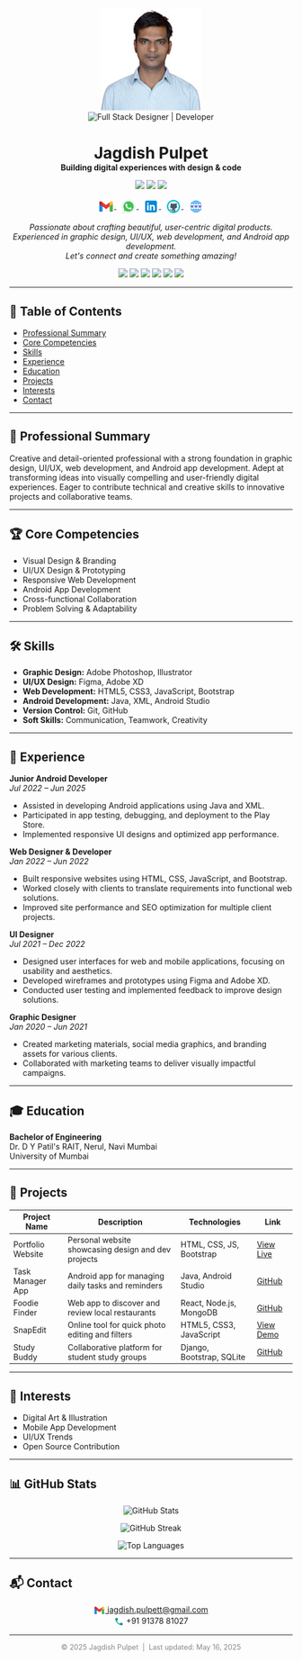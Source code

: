 
<!-- ========================= START: Profile Header Section ========================= -->
<!-- Contains profile photo, title badge, name, tagline, status badges, social links, bio summary, and skill badges -->
<!-- Contains profile photo and title badge -->
<p align="center">
  <img src="assets/jagdish-profile-photo.jpg" alt="Jagdish Pulpet" width="180"><br>
  <img src="https://img.shields.io/badge/Full%20Stack%20Designer%20%7C%20Developer-23272F?style=for-the-badge&logo=codefactor&logoColor=white" alt="Full Stack Designer | Developer" />
</p>

<!-- START: Name and Tagline -->
<h1 align="center" style="margin-bottom:0;">Jagdish Pulpet</h1>
<p align="center" style="margin-top:0;">
  <b>Building digital experiences with design & code</b>
</p>

<!-- START: Status Badges -->
<p align="center">
  <img src="https://img.shields.io/badge/Location-Mumbai,%20India-blue?style=flat-square&logo=googlemaps&logoColor=white" />
  <img src="https://img.shields.io/badge/Experience-3+%20years-green?style=flat-square&logo=clockify&logoColor=white" />
  <img src="https://img.shields.io/badge/Available%20for%20Hire-Yes-brightgreen?style=flat-square&logo=addthis&logoColor=white" />
</p>

<!-- START: Social Links -->
<p align="center">
  <a href="mailto:jagdish.pulpett@gmail.com">
    <img src="assets/gmail.png" alt="Email" width="28" style="vertical-align:middle;">
  </a>
  &nbsp;
  <a href="https://wa.me/919137881027" target="_blank">
    <img src="assets/whatsapp.png" alt="WhatsApp" width="28" style="vertical-align:middle;">
  </a>
  &nbsp;
  <a href="https://linkedin.com/in/jagdish-pulpet" target="_blank">
    <img src="assets/linkedin.png" alt="LinkedIn" width="28" style="vertical-align:middle;">
  </a>
  &nbsp;
  <a href="https://github.com/jagdish-pulpet" target="_blank">
    <img src="assets/github.png" alt="GitHub" width="28" style="vertical-align:middle;">
  </a>
  &nbsp;
  <a href="https://your-portfolio-demo.com" target="_blank">
    <img src="assets/portfolio.png" alt="Portfolio" width="28" style="vertical-align:middle;">
  </a>
</p>

<!-- START: Bio Summary -->
<p align="center" style="max-width:600px;">
  <i>
    Passionate about crafting beautiful, user-centric digital products.<br>
    Experienced in graphic design, UI/UX, web development, and Android app development.<br>
    Let's connect and create something amazing!
  </i>
</p>

<!-- START: Skill Badges -->
<p align="center">
  <img src="https://img.shields.io/badge/Designer-blue" />
  <img src="https://img.shields.io/badge/Developer-green" />
  <img src="https://img.shields.io/badge/HTML5-E34F26?logo=html5&logoColor=white" />
  <img src="https://img.shields.io/badge/CSS3-1572B6?logo=css3&logoColor=white" />
  <img src="https://img.shields.io/badge/JavaScript-F7DF1E?logo=javascript&logoColor=black" />
  <img src="https://img.shields.io/badge/Android-3DDC84?logo=android&logoColor=white" />
</p>

<!-- ========================= END: Profile Header Section =========================== -->

---

<!-- ========================= START: Table of Contents Section ====================== -->
<!-- Contains quick links to all major sections for easy navigation -->
## 📑 Table of Contents

- [Professional Summary](#professional-summary)
- [Core Competencies](#core-competencies)
- [Skills](#skills)
- [Experience](#experience)
- [Education](#education)
- [Projects](#projects)
- [Interests](#interests)
- [Contact](#contact)

<!-- ========================= END: Table of Contents Section ======================== -->

---

<!-- ========================= START: Professional Summary Section =================== -->
<!-- Brief overview of professional background and strengths -->
## 📝 Professional Summary

Creative and detail-oriented professional with a strong foundation in graphic design, UI/UX, web development, and Android app development. Adept at transforming ideas into visually compelling and user-friendly digital experiences. Eager to contribute technical and creative skills to innovative projects and collaborative teams.

<!-- ========================= END: Professional Summary Section ===================== -->

---

<!-- ========================= START: Core Competencies Section ====================== -->
<!-- Highlights of main areas of expertise -->
## 🏆 Core Competencies

- Visual Design & Branding
- UI/UX Design & Prototyping
- Responsive Web Development
- Android App Development
- Cross-functional Collaboration
- Problem Solving & Adaptability

<!-- ========================= END: Core Competencies Section ======================== -->

---

<!-- START: Skills Section -->
## 🛠️ Skills

<!-- ========================= START: Skills List ==================================== -->
<!-- Detailed list of technical and soft skills -->
- **Graphic Design:** Adobe Photoshop, Illustrator
- **UI/UX Design:** Figma, Adobe XD
- **Web Development:** HTML5, CSS3, JavaScript, Bootstrap
- **Android Development:** Java, XML, Android Studio
- **Version Control:** Git, GitHub
- **Soft Skills:** Communication, Teamwork, Creativity
<!-- ========================= END: Skills Section ================================== -->

---

<!-- ========================= START: Experience Section ============================= -->
<!-- Professional work experience, roles, and responsibilities -->
## 💼 Experience

<!-- START: Job Position 1 -->
**Junior Android Developer**  
_Jul 2022 – Jun 2025_

- Assisted in developing Android applications using Java and XML.
- Participated in app testing, debugging, and deployment to the Play Store.
- Implemented responsive UI designs and optimized app performance.

<!-- START: Job Position 2 -->
**Web Designer & Developer**  
_Jan 2022 – Jun 2022_

- Built responsive websites using HTML, CSS, JavaScript, and Bootstrap.
- Worked closely with clients to translate requirements into functional web solutions.
- Improved site performance and SEO optimization for multiple client projects.

<!-- START: Job Position 3 -->
**UI Designer**  
_Jul 2021 – Dec 2022_

- Designed user interfaces for web and mobile applications, focusing on usability and aesthetics.
- Developed wireframes and prototypes using Figma and Adobe XD.
- Conducted user testing and implemented feedback to improve design solutions.

<!-- START: Job Position 4 -->
**Graphic Designer**  
_Jan 2020 – Jun 2021_

- Created marketing materials, social media graphics, and branding assets for various clients.
- Collaborated with marketing teams to deliver visually impactful campaigns.
<!-- ========================= END: Experience Section =============================== -->

---

<!-- ========================= START: Education Section ============================== -->
<!-- Academic background and qualifications -->
## 🎓 Education

**Bachelor of Engineering**  
Dr. D Y Patil's RAIT, Nerul, Navi Mumbai  
University of Mumbai
<!-- ========================= END: Education Section ================================ -->

---

<!-- ========================= START: Projects Section =============================== -->
<!-- Notable projects with brief descriptions and links -->
## 🚀 Projects

<!-- START: Projects Table -->
| Project Name      | Description                                         | Technologies              | Link                                                         |
| ----------------- | --------------------------------------------------- | ------------------------- | ------------------------------------------------------------ |
| Portfolio Website | Personal website showcasing design and dev projects | HTML, CSS, JS, Bootstrap  | [View Live](https://jagdish-pulpet.github.io/portfolio)      |
| Task Manager App  | Android app for managing daily tasks and reminders  | Java, Android Studio      | [GitHub](https://github.com/jagdish-pulpet/task-manager-app) |
| Foodie Finder     | Web app to discover and review local restaurants    | React, Node.js, MongoDB   | [GitHub](https://github.com/jagdish-pulpet/foodie-finder)    |
| SnapEdit          | Online tool for quick photo editing and filters     | HTML5, CSS3, JavaScript   | [View Demo](https://jagdish-pulpet.github.io/snapedit)       |
| Study Buddy       | Collaborative platform for student study groups     | Django, Bootstrap, SQLite | [GitHub](https://github.com/jagdish-pulpet/study-buddy)      |
<!-- ========================= END: Projects Section ================================ -->

---

<!-- START: Interests Section -->
## 🎨 Interests

<!-- ========================= START: Interests List ================================= -->
<!-- List of personal and professional interests -->
- Digital Art & Illustration
- Mobile App Development
- UI/UX Trends
- Open Source Contribution
<!-- ========================= END: Interests Section =============================== -->

---

<!-- ========================= START: GitHub Stats Section =========================== -->
<!-- GitHub statistics, streaks, and trophies -->
## 📊 GitHub Stats

<!-- START: GitHub Stats Cards -->
<p align="center">
  <img src="https://github-readme-stats.vercel.app/api?username=jagdish-pulpet&show_icons=true&theme=blueberry" alt="GitHub Stats" />
</p>

<p align="center">
  <img src="https://github-readme-streak-stats.herokuapp.com/?user=jagdish-pulpet&theme=blueberry" alt="GitHub Streak" />
</p>

<p align="center">
  <img src="https://github-readme-stats.vercel.app/api/top-langs/?username=jagdish-pulpet&theme=blueberry" alt="Top Languages" />
</p>
<!-- ========================= END: GitHub Stats Section ============================= -->

---

<!-- ========================= START: Contact Section ================================ -->
<!-- Contact information and ways to connect -->
## 📬 Contact

<!-- START: Social Links -->
<!-- START: Contact Info -->
<p align="center">
  <a href="mailto:jagdish.pulpett@gmail.com">
    <img src="assets/gmail.png" alt="Email" width="20" style="vertical-align:middle;"> jagdish.pulpett@gmail.com
  </a> <br>
  <img src="assets/phone.png" alt="Phone" width="18" style="vertical-align:middle;"> +91 91378 81027
</p>
<!-- ========================= END: Contact Section ================================= -->

---

<!-- START: Footer -->
<p align="center" style="color:#888;font-size:0.9em;">
  &copy; 2025 Jagdish Pulpet &nbsp;|&nbsp; Last updated: May 16, 2025
</p>
<!-- END: Footer -->

<!--
## Hi there 👋


**jagdish-pulpet/jagdish-pulpet** is a ✨ _special_ ✨ repository because its `README.md` (this file) appears on your GitHub profile.

Here are some ideas to get you started:

- 🔭 I'm currently working on ...
- 🌱 I'm currently learning ...
- 👯 I'm looking to collaborate on ...
- 🤔 I'm looking for help with ...
- 💬 Ask me about ...
- 📫 How to reach me: ...
- 😄 Pronouns: ...
- ⚡ Fun fact: ...
-->
